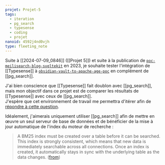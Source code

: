 ```yaml
---
projet: Projet-5
tags:
  - iteration
  - pg_search
  - typesense
  - coding
  - projet
nanoid: 4592j4nd0vjh
type: fleeting_note
---
```

Suite à [[2024-07-09_0846]] ([[Projet 5]]) et suite à la publication de [`poc-meilisearch-blog-sveltekit`](https://github.com/stephane-klein/poc-meilisearch-blog-sveltekit) en 2023, je souhaite tester l'intégration de [[Typesense]] à [`obsidian-vault-to-apache-age-poc`](https://github.com/stephane-klein/obsidian-vault-to-apache-age-poc) en complément de [[pg_search]].

J'ai bien conscience que [[Typesense]] fait doublon avec [[pg_search]], mais mon objectif dans ce projet est de comparer les résultats de [[Typesense]] avec ceux de [[pg_search]].  
J'espère que cet environnement de travail me permettra d'itérer afin de [répondre à cette question](https://github.com/orgs/paradedb/discussions/1353).

Idéalement, j'aimerais uniquement utiliser [[pg_search]] afin de mettre en œuvre un seul serveur de base de données et de bénéficier de la mise à jour automatique de l'index du moteur de recherche :

> A BM25 index must be created over a table before it can be searched. This index is strongly consistent, which means that new data is immediately searchable across all connections. Once an index is created, it automatically stays in sync with the underlying table as the data changes. ([from](https://docs.paradedb.com/search/full-text/index))
